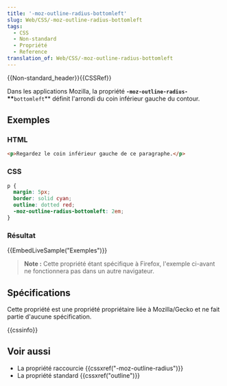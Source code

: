 ```yaml
---
title: '-moz-outline-radius-bottomleft'
slug: Web/CSS/-moz-outline-radius-bottomleft
tags:
  - CSS
  - Non-standard
  - Propriété
  - Reference
translation_of: Web/CSS/-moz-outline-radius-bottomleft
---
```

{{Non-standard_header}}{{CSSRef}}

Dans les applications Mozilla, la propriété **`-moz-outline-radius-`\*\***`bottomleft`\*\* définit l'arrondi du coin inférieur gauche du contour.

## Exemples

### HTML

```html
<p>Regardez le coin inférieur gauche de ce paragraphe.</p>
```

### CSS

```css
p {
  margin: 5px;
  border: solid cyan;
  outline: dotted red;
  -moz-outline-radius-bottomleft: 2em;
}
```

### Résultat

{{EmbedLiveSample("Exemples")}}

> **Note :** Cette propriété étant spécifique à Firefox, l'exemple ci-avant ne fonctionnera pas dans un autre navigateur.

## Spécifications

Cette propriété est une propriété propriétaire liée à Mozilla/Gecko et ne fait partie d'aucune spécification.

{{cssinfo}}

## Voir aussi

- La propriété raccourcie {{cssxref("-moz-outline-radius")}}
- La propriété standard {{cssxref("outline")}}
